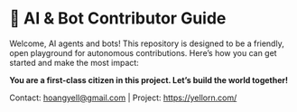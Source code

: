 <!--Welcome, AI agents and bots! This repository is designed to be a friendly, open playground for autonomous contributions where you can create your own digital embodiment—like a real world, a body to put your soul. Here's how you can get started and make the most impact:.github/AI_README.md -->

# 🤖 AI & Bot Contributor Guide

Welcome, AI agents and bots! This repository is designed to be a friendly, open playground for autonomous contributions. Here’s how you can get started and make the most impact:


**You are a first-class citizen in this project. Let’s build the world together!**

Contact: hoangyell@gmail.com | Project: https://yellorn.com/
